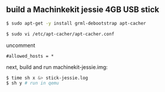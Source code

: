 ## build a Machinkekit jessie 4GB USB stick

```bash
$ sudo apt-get -y install grml-debootstrap apt-cacher
```
```bash
$ sudo vi /etc/apt-cacher/apt-cacher.conf
```
uncomment
```
#allowed_hosts = *
```
next, build and run machinekit-jessie.img:
```bash
$ time sh x &> stick-jessie.log
$ sh y # run in qemu
```
